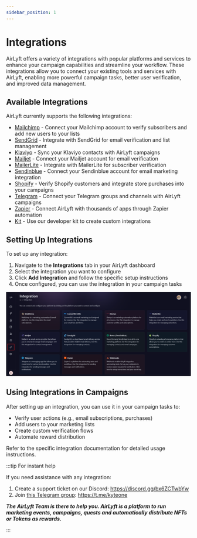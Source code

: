```yaml
---
sidebar_position: 1
---
```


# Integrations

AirLyft offers a variety of integrations with popular platforms and services to enhance your campaign capabilities and streamline your workflow. These integrations allow you to connect your existing tools and services with AirLyft, enabling more powerful campaign tasks, better user verification, and improved data management.

## Available Integrations

AirLyft currently supports the following integrations:

- [Mailchimp](./mailchimp) - Connect your Mailchimp account to verify subscribers and add new users to your lists
- [SendGrid](./sendgrid) - Integrate with SendGrid for email verification and list management
- [Klaviyo](./klaviyo) - Sync your Klaviyo contacts with AirLyft campaigns
- [Mailjet](./mailjet) - Connect your Mailjet account for email verification
- [MailerLite](./mailerlite) - Integrate with MailerLite for subscriber verification
- [Sendinblue](./sendinblue) - Connect your Sendinblue account for email marketing integration
- [Shopify](./shopify) - Verify Shopify customers and integrate store purchases into your campaigns
- [Telegram](./telegram-integration) - Connect your Telegram groups and channels with AirLyft campaigns
- [Zapier](./zapier) - Connect AirLyft with thousands of apps through Zapier automation
- [Kit](./kit) - Use our developer kit to create custom integrations

## Setting Up Integrations

To set up any integration:

1. Navigate to the **Integrations** tab in your AirLyft dashboard
2. Select the integration you want to configure
3. Click **Add Integration** and follow the specific setup instructions
4. Once configured, you can use the integration in your campaign tasks

![Integration Page](../images/integrationPage.png)

## Using Integrations in Campaigns

After setting up an integration, you can use it in your campaign tasks to:

- Verify user actions (e.g., email subscriptions, purchases)
- Add users to your marketing lists
- Create custom verification flows
- Automate reward distribution

Refer to the specific integration documentation for detailed usage instructions.

:::tip For instant help

If you need assistance with any integration:

1. Create a support ticket on our Discord: https://discord.gg/bx6ZCTwbYw
2. Join [this Telegram group](https://t.me/kyteone): https://t.me/kyteone

**_The AirLyft Team is there to help you. AirLyft is a platform to run marketing events, campaigns, quests and automatically distribute NFTs or Tokens as rewards._**

:::
